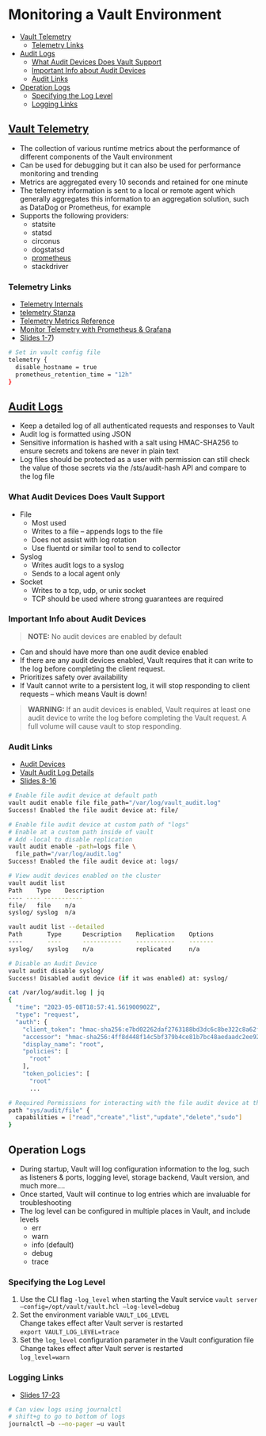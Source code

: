 <!-- omit from toc -->
# Monitoring a Vault Environment

- [Vault Telemetry](#vault-telemetry)
  - [Telemetry Links](#telemetry-links)
- [Audit Logs](#audit-logs)
  - [What Audit Devices Does Vault Support](#what-audit-devices-does-vault-support)
  - [Important Info about Audit Devices](#important-info-about-audit-devices)
  - [Audit Links](#audit-links)
- [Operation Logs](#operation-logs)
  - [Specifying the Log Level](#specifying-the-log-level)
  - [Logging Links](#logging-links)

## [Vault Telemetry](https://developer.hashicorp.com/vault/docs/internals/telemetry)

- The collection of various runtime metrics about the performance of different components of the Vault environment
- Can be used for debugging but it can also be used for performance monitoring and trending
- Metrics are aggregated every 10 seconds and retained for one minute
- The telemetry information is sent to a local or remote agent which generally aggregates this information to an aggregation solution, such as DataDog or Prometheus, for example
- Supports the following providers:
  - statsite
  - statsd
  - circonus
  - dogstatsd
  - [prometheus](https://developer.hashicorp.com/vault/tutorials/monitoring/monitor-telemetry-grafana-prometheus)
  - stackdriver

### Telemetry Links

- [Telemetry Internals](https://developer.hashicorp.com/vault/docs/internals/telemetry)
- [telemetry Stanza](https://developer.hashicorp.com/vault/docs/configuration/telemetry)
- [Telemetry Metrics Reference](https://developer.hashicorp.com/vault/tutorials/monitoring/telemetry-metrics-reference)
- [Monitor Telemetry with Prometheus & Grafana](https://developer.hashicorp.com/vault/tutorials/monitoring/monitor-telemetry-grafana-prometheus)
- [Slides 1-7](operations-training/02-Monitor-a-Vault-Environment.pdf))

```bash
# Set in vault config file
telemetry {
  disable_hostname = true
  prometheus_retention_time = "12h"
}
```

## [Audit Logs](https://developer.hashicorp.com/vault/docs/audit)

- Keep a detailed log of all authenticated requests and responses to Vault
- Audit log is formatted using JSON
- Sensitive information is hashed with a salt using HMAC-SHA256 to ensure secrets and tokens are never in plain text
- Log files should be protected as a user with permission can still check the value of those secrets via the /sts/audit-hash API and compare to the log file

### What Audit Devices Does Vault Support

- File
  - Most used
  - Writes to a file – appends logs to the file
  - Does not assist with log rotation
  - Use fluentd or similar tool to send to collector
- Syslog
  - Writes audit logs to a syslog
  - Sends to a local agent only
- Socket
  - Writes to a tcp, udp, or unix socket
  - TCP should be used where strong guarantees are required

### Important Info about Audit Devices

> **NOTE:** No audit devices are enabled by default

- Can and should have more than one audit device enabled
- If there are any audit devices enabled, Vault requires that it can write to the log before completing the client request.
- Prioritizes safety over availability
- If Vault cannot write to a persistent log, it will stop responding to client requests – which means Vault is down!

> **WARNING:** If an audit devices is enabled, Vault requires at least one audit device to write the log before completing the Vault request. A full volume will cause vault to stop responding.

### Audit Links

- [Audit Devices](https://developer.hashicorp.com/vault/docs/audit)
- [Vault Audit Log Details](https://support.hashicorp.com/hc/en-us/articles/360000995548-Audit-and-Operational-Log-Details)
- [Slides 8-16](operations-training/02-Monitor-a-Vault-Environment.pdf)

```bash
# Enable file audit device at default path
vault audit enable file file_path="/var/log/vault_audit.log"
Success! Enabled the file audit device at: file/

# Enable file audit device at custom path of "logs"
# Enable at a custom path inside of vault
# Add -local to disable replication
vault audit enable -path=logs file \
  file_path="/var/log/audit.log"
Success! Enabled the file audit device at: logs/

# View audit devices enabled on the cluster
vault audit list
Path    Type    Description
---- ---- -----------
file/   file    n/a
syslog/ syslog  n/a

vault audit list --detailed
Path       Type      Description    Replication    Options
----       ----      -----------    -----------    -------
syslog/    syslog    n/a            replicated     n/a

# Disable an Audit Device
vault audit disable syslog/
Success! Disabled audit device (if it was enabled) at: syslog/

cat /var/log/audit.log | jq
{
  "time": "2023-05-08T18:57:41.561900902Z",
  "type": "request",
  "auth": {
    "client_token": "hmac-sha256:e7bd02262daf2763188bd3dc6c8be322c8a62f39ae2462bd0b80ba1efab2761f",
    "accessor": "hmac-sha256:4ff8d448f14c5bf379b4ce81b7bc48aedaadc2ee929272c66ef43fb92cca1195",
    "display_name": "root",
    "policies": [
      "root"
    ],
    "token_policies": [
      "root"
      ...

# Required Permissions for interacting with the file audit device at the default path of file/
path "sys/audit/file" {
  capabilities = ["read","create","list","update","delete","sudo"]
}
```

## Operation Logs

- During startup, Vault will log configuration information to the log, such as listeners & ports, logging level, storage backend, Vault version, and much more....
- Once started, Vault will continue to log entries which are invaluable for troubleshooting
- The log level can be configured in multiple places in Vault, and include levels
  - err
  - warn
  - info (default)
  - debug
  - trace

### Specifying the Log Level

1. Use the CLI flag `-log_level` when starting the Vault service
  `vault server –config=/opt/vault/vault.hcl –log-level=debug`
2. Set the environment variable `VAULT_LOG_LEVEL`  
  Change takes effect after Vault server is restarted  
  `export VAULT_LOG_LEVEL=trace`
3. Set the `log_level` configuration parameter in the Vault configuration file  
  Change takes effect after Vault server is restarted  
  `log_level=warn`

### Logging Links

- [Slides 17-23](operations-training/02-Monitor-a-Vault-Environment.pdf)

```bash
# Can view logs using journalctl
# shift+g to go to bottom of logs
journalctl –b -–no-pager –u vault
```
